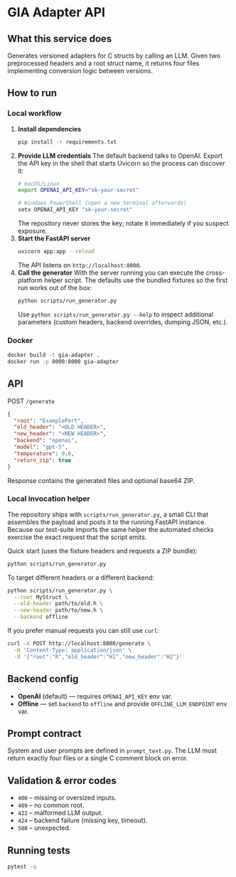 # GIA Adapter API

## What this service does
Generates versioned adapters for C structs by calling an LLM. Given two preprocessed headers and a root struct name, it returns four files implementing conversion logic between versions.

## How to run

### Local workflow
1. **Install dependencies**
   ```bash
   pip install -r requirements.txt
   ```
2. **Provide LLM credentials**
   The default backend talks to OpenAI. Export the API key in the shell that
   starts Uvicorn so the process can discover it:
   ```bash
   # macOS/Linux
   export OPENAI_API_KEY="sk-your-secret"

   # Windows PowerShell (open a new terminal afterwards)
   setx OPENAI_API_KEY "sk-your-secret"
   ```
   The repository never stores the key; rotate it immediately if you suspect
   exposure.
3. **Start the FastAPI server**
   ```bash
   uvicorn app:app --reload
   ```
   The API listens on `http://localhost:8000`.
4. **Call the generator**
   With the server running you can execute the cross-platform helper script.
   The defaults use the bundled fixtures so the first run works out of the box:
   ```bash
   python scripts/run_generator.py
   ```
   Use `python scripts/run_generator.py --help` to inspect additional
   parameters (custom headers, backend overrides, dumping JSON, etc.).

### Docker
```bash
docker build -t gia-adapter .
docker run -p 8000:8000 gia-adapter
```

## API
POST `/generate`
```json
{
  "root": "ExamplePort",
  "old_header": "<OLD HEADER>",
  "new_header": "<NEW HEADER>",
  "backend": "openai",
  "model": "gpt-5",
  "temperature": 0.0,
  "return_zip": true
}
```
Response contains the generated files and optional base64 ZIP.

### Local invocation helper
The repository ships with `scripts/run_generator.py`, a small CLI that
assembles the payload and posts it to the running FastAPI instance.  Because
our test-suite imports the same helper the automated checks exercise the exact
request that the script emits.

Quick start (uses the fixture headers and requests a ZIP bundle):
```bash
python scripts/run_generator.py
```

To target different headers or a different backend:
```bash
python scripts/run_generator.py \
  --root MyStruct \
  --old-header path/to/old.h \
  --new-header path/to/new.h \
  --backend offline
```

If you prefer manual requests you can still use `curl`:
```bash
curl -X POST http://localhost:8000/generate \
  -H 'Content-Type: application/json' \
  -d '{"root":"R","old_header":"H1","new_header":"H2"}'
```

## Backend config
* **OpenAI** (default) — requires `OPENAI_API_KEY` env var.
* **Offline** — set `backend` to `offline` and provide `OFFLINE_LLM_ENDPOINT` env var.

## Prompt contract
System and user prompts are defined in `prompt_text.py`. The LLM must return exactly four files or a single C comment block on error.

## Validation & error codes
* `400` – missing or oversized inputs.
* `409` – no common root.
* `422` – malformed LLM output.
* `424` – backend failure (missing key, timeout).
* `500` – unexpected.

## Running tests
```bash
pytest -q
```
